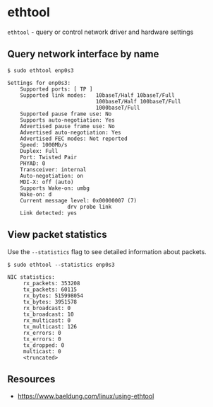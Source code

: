 # ethtool

`ethtool` - query or control network driver and hardware settings

## Query network interface by name

```
$ sudo ethtool enp0s3

Settings for enp0s3:
	Supported ports: [ TP ]
	Supported link modes:   10baseT/Half 10baseT/Full
	                        100baseT/Half 100baseT/Full
	                        1000baseT/Full
	Supported pause frame use: No
	Supports auto-negotiation: Yes
	Advertised pause frame use: No
	Advertised auto-negotiation: Yes
	Advertised FEC modes: Not reported
	Speed: 1000Mb/s
	Duplex: Full
	Port: Twisted Pair
	PHYAD: 0
	Transceiver: internal
	Auto-negotiation: on
	MDI-X: off (auto)
	Supports Wake-on: umbg
	Wake-on: d
	Current message level: 0x00000007 (7)
			       drv probe link
	Link detected: yes
```

## View packet statistics
Use the `--statistics` flag to see detailed information about packets.

```
$ sudo ethtool --statistics enp0s3

NIC statistics:
     rx_packets: 353208
     tx_packets: 60115
     rx_bytes: 515998054
     tx_bytes: 3951578
     rx_broadcast: 0
     tx_broadcast: 10
     rx_multicast: 0
     tx_multicast: 126
     rx_errors: 0
     tx_errors: 0
     tx_dropped: 0
     multicast: 0
     <truncated>
```

## Resources
- https://www.baeldung.com/linux/using-ethtool
